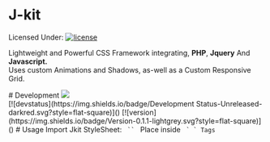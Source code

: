 # J-kit
Licensed Under: [![license](https://img.shields.io/github/license/mashape/apistatus.svg?maxAge=2592000)]()
<p> Lightweight and Powerful CSS Framework integrating, <b>PHP</b>, <b>Jquery</b> And <b>Javascript.</b></br>
Uses custom Animations and Shadows, as-well as a Custom Responsive Grid. </br>
</p>
# Development
<a href="https://codeclimate.com/github/Jake7500/Jakekit.css"><img src="https://codeclimate.com/github/Jake7500/Jakekit.css/badges/issue_count.svg" /></a>
</br>[![devstatus](https://img.shields.io/badge/Development Status-Unreleased-darkred.svg?style=flat-square)]()
[![version](https://img.shields.io/badge/Version-0.1.1-lightgrey.svg?style=flat-square)]()
# Usage
Import Jkit StyleSheet:
<code> `<link rel="stylesheet" type="text/css" href="jkit.css">` </code> Place inside <code> `<head> </head>` Tags </code>

